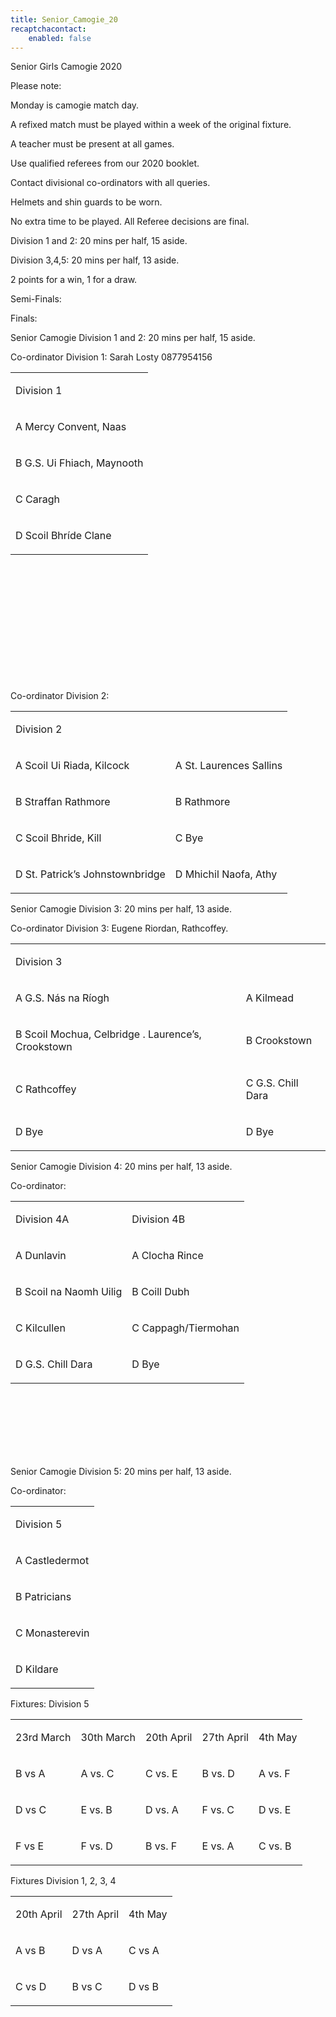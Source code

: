 ```yaml
---
title: Senior_Camogie_20
recaptchacontact:
    enabled: false
---
```


<p>Senior Girls Camogie 2020&nbsp;</p>
<p>Please note:&nbsp;</p>
<p>Monday is camogie match day.</p>
<p>A refixed match must be played within a week of the original fixture.</p>
<p>A teacher must be present at all games.</p>
<p>Use qualified referees from our 2020 booklet.</p>
<p>Contact divisional co-ordinators with all queries.</p>
<p>Helmets and shin guards to be worn.</p>
<p>No extra time to be played. All Referee decisions are final.</p>
<p>Division 1 and 2: 20 mins per half, 15 aside.</p>
<p>Division 3,4,5: 20 mins per half, 13 aside.</p>
<p>2 points for a win, 1 for a draw.</p>
<p>Semi-Finals:&nbsp;</p>
<p>Finals:&nbsp;</p>
<p>Senior Camogie Division 1 and 2: 20 mins per half, 15 aside.&nbsp;</p>
<p>Co-ordinator Division 1: Sarah Losty 0877954156</p>
<table>
<tbody>
<tr>
<td>
<p>Division 1</p>
</td>
</tr>
<tr>
<td>
<p>A Mercy Convent, Naas</p>
</td>
</tr>
<tr>
<td>
<p>B G.S. Ui Fhiach, Maynooth</p>
</td>
</tr>
<tr>
<td>
<p>C Caragh</p>
</td>
</tr>
<tr>
<td>
<p>D Scoil Bhr&iacute;de Clane</p>
</td>
</tr>
</tbody>
</table>
<p><br /><br /><br /><br /><br /><br /><br /><br /><br /><br /><br /></p>
<p>Co-ordinator Division 2:&nbsp;</p>
<table>
<tbody>
<tr>
<td>
<p>Division 2</p>
</td>
</tr>
<tr>
<td>
<p>A Scoil Ui Riada, Kilcock </p>
</td>
<td>
<p>A St. Laurences Sallins</p>
</td>
</tr>
<tr>
<td>
<p>B Straffan Rathmore</p>
</td>
<td>
<p>B Rathmore</p>
</td>
</tr>
<tr>
<td>
<p>C Scoil Bhride, Kill </p>
</td>
<td>
<p>C Bye</p>
</td>
</tr>
<tr>
<td>
<p>D St. Patrick&rsquo;s Johnstownbridge </p>
</td>
<td>
<p>D Mhichil Naofa, Athy</p>
</td>
</tr>
</tbody>
</table>
<p>Senior Camogie Division 3: 20 mins per half, 13 aside.&nbsp;</p>
<p>Co-ordinator Division 3: Eugene Riordan, Rathcoffey.&nbsp;</p>
<table>
<tbody>
<tr>
<td>
<p>Division 3</p>
</td>
</tr>
<tr>
<td>
<p>A G.S. N&aacute;s na R&iacute;ogh </p>
</td>
<td>
<p>A Kilmead</p>
</td>
</tr>
<tr>
<td>
<p>B Scoil Mochua, Celbridge . Laurence&rsquo;s, Crookstown</p>
</td>
<td>
<p>B Crookstown</p>
</td>
</tr>
<tr>
<td>
<p>C Rathcoffey </p>
</td>
<td>
<p>C G.S. Chill Dara</p>
</td>
</tr>
<tr>
<td>
<p>D Bye </p>
</td>
<td>
<p>D Bye</p>
</td>
</tr>
<tr>
</tr>
<tr>
</tr>
</tbody>
</table>
<p>Senior Camogie Division 4: 20 mins per half, 13 aside.&nbsp;</p>
<p>Co-ordinator:&nbsp;</p>
<table>
<tbody>
<tr>
<td>
<p>Division 4A</p>
</td>
<td>
<p>Division 4B</p>
</td>
</tr>
<tr>
<td>
<p>A Dunlavin</p>
</td>
<td>
<p>A Clocha Rince</p>
</td>
</tr>
<tr>
<td>
<p>B Scoil na Naomh Uilig</p>
</td>
<td>
<p>B Coill Dubh</p>
</td>
</tr>
<tr>
<td>
<p>C Kilcullen</p>
</td>
<td>
<p>C Cappagh/Tiermohan</p>
</td>
</tr>
<tr>
<td>
<p>D G.S. Chill Dara</p>
</td>
<td>
<p>D Bye</p>
</td>
</tr>
</tbody>
</table>
<p><br /><br /><br /><br /><br /><br /></p>
<p>Senior Camogie Division 5: 20 mins per half, 13 aside.&nbsp;</p>
<p>Co-ordinator:&nbsp;</p>
<table>
<tbody>
<tr>
<td>
<p>Division 5</p>
</td>
</tr>
<tr>
<td>
<p>A Castledermot</p>
</td>
</tr>
<tr>
<td>
<p>B Patricians</p>
</td>
</tr>
<tr>
<td>
<p>C Monasterevin</p>
</td>
</tr>
<tr>
<td>
<p>D Kildare</p>
</td>
</tr>
</tbody>
</table>
<p>Fixtures: Division 5</p>
<table>
<tbody>
<tr>
<td>
<p>23rd March</p>
</td>
<td>
<p>30th March</p>
</td>
<td>
<p>20th April</p>
</td>
<td>
<p>27th April</p>
</td>
<td>
<p>4th May</p>
</td>
</tr>
<tr>
<td>
<p>B vs A</p>
</td>
<td>
<p>A vs. C</p>
</td>
<td>
<p>C vs. E</p>
</td>
<td>
<p>B vs. D</p>
</td>
<td>
<p>A vs. F</p>
</td>
</tr>
<tr>
<td>
<p>D vs C</p>
</td>
<td>
<p>E vs. B</p>
</td>
<td>
<p>D vs. A</p>
</td>
<td>
<p>F vs. C</p>
</td>
<td>
<p>D vs. E</p>
</td>
</tr>
<tr>
<td>
<p>F vs E</p>
</td>
<td>
<p>F vs. D</p>
</td>
<td>
<p>B vs. F</p>
</td>
<td>
<p>E vs. A</p>
</td>
<td>
<p>C vs. B</p>
</td>
</tr>
</tbody>
</table>
<p>Fixtures Division 1, 2, 3, 4</p>
<table>
<tbody>
<tr>
<td>
<p>20th April</p>
</td>
<td>
<p>27th April</p>
</td>
<td>
<p>4th May</p>
</td>
</tr>
<tr>
<td>
<p> A vs B</p>
</td>
<td>
<p>D vs A</p>
</td>
<td>
<p>C vs A</p>
</td>
</tr>
<tr>
<td>
<p> C vs D</p>
</td>
<td>
<p>B vs C</p>
</td>
<td>
<p>D vs B</p>
</td>
</tr>
</tbody>
</table>
<p><br /><br /></p>